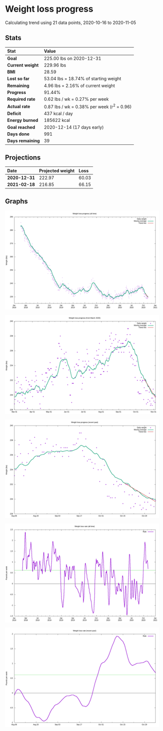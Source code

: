 # Weight loss progress

Calculating trend using 21 data points, 2020-10-16 to 2020-11-05

## Stats

Stat|Value
:-|:-
**Goal**|225.00 lbs on 2020-12-31
**Current weight**|229.96 lbs
**BMI**|28.59
**Lost so far**|53.04 lbs = 18.74% of starting weight
**Remaining**|4.96 lbs =  2.16% of current  weight
**Progress**|91.44%
**Required rate**|0.62 lbs / wk = 0.27% per week
**Actual rate**|0.87 lbs / wk = 0.38% per week  (r<sup>2</sup> = 0.96)
**Deficit**|437 kcal / day
**Energy burned**|185622 kcal
**Goal reached**|2020-12-14 (17 days early)
**Days done**|991
**Days remaining**|39

## Projections

Date|Projected weight|Loss
:-|:-|:-
**2020-12-31**|222.97|60.03
**2021-02-18**|216.85|66.15

## Graphs

![](weight-graph-alltime.png)

![](weight-graph-covid.png)

![](weight-graph-recent.png)

![](rate-graph-alltime.png)

![](rate-graph-recent.png)
